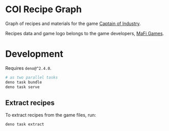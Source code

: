 # COI Recipe Graph

Graph of recipes and materials for the game [Captain of Industry](https://www.captain-of-industry.com/).

Recipes data and game logo belongs to the game developers, [MaFi Games](https://www.linkedin.com/company/mafi-games/).

# Development

Requires `deno@^2.4.0`.

```bash
# as two parallel tasks
deno task bundle
deno task serve
```

## Extract recipes

To extract recipes from the game files, run:

```bash
deno task extract
```